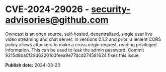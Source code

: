 # CVE-2024-29026 - security-advisories@github.com

Owncast is an open source, self-hosted, decentralized, single user live video streaming and chat server. In versions 0.1.2 and prior, a lenient CORS policy allows attackers to make a cross origin request, reading privileged information. This can be used to leak the admin password. Commit 9215d9ba0f29d62201d3feea9e77dcd274581624 fixes this issue.

**Publish date:** 2024-03-20
